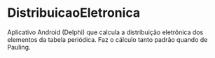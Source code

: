 # DistribuicaoEletronica
 Aplicativo Android (Delphi) que calcula a distribuição eletrônica dos elementos da tabela periódica. Faz o cálculo tanto padrão quando de Pauling.
